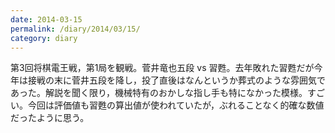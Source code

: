 ```yaml
---
date: 2014-03-15
permalink: /diary/2014/03/15/
category: diary
---
```


第3回将棋電王戦，第1局を観戦。菅井竜也五段 vs 習甦。去年敗れた習甦だが今年は接戦の末に菅井五段を降し，投了直後はなんというか葬式のような雰囲気であった。解説を聞く限り，機械特有のおかしな指し手も特になかった模様。すごい。今回は評価値も習甦の算出値が使われていたが，ぶれることなく的確な数値だったように思う。